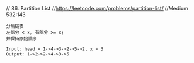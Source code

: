 // 86. Partition List
//https://leetcode.com/problems/partition-list/
//Medium  532:143

```
分隔链表
左部分 < x, 有部分 >= x;
并保持原始顺序

Input: head = 1->4->3->2->5->2, x = 3
Output: 1->2->2->4->3->5
```

